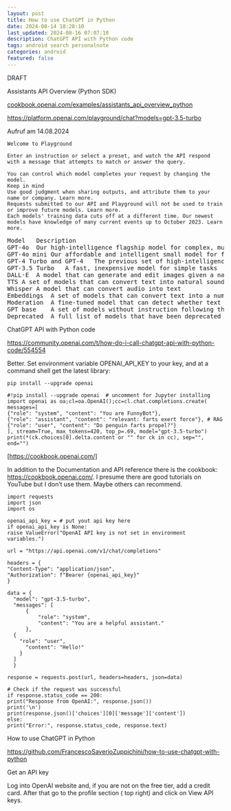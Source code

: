 ```yaml
---
layout: post
title: How to use ChatGPT in Python
date: 2024-08-14 18:28:10
last_updated: 2024-08-16 07:07:10
description: ChatGPT API with Python code
tags: android search personalnote
categories: android
featured: false
---
```


DRAFT

Assistants API Overview (Python SDK)

[cookbook.openai.com/examples/assistants_api_overview_python]: https://cookbook.openai.com/examples/assistants_api_overview_python "https://cookbook.openai.com/examples/assistants_api_overview_python"

[cookbook.openai.com/examples/assistants_api_overview_python]

https://platform.openai.com/playground/chat?models=gpt-3.5-turbo

Aufruf am 14.08.2024

```
Welcome to Playground

Enter an instruction or select a preset, and watch the API respond with a message that attempts to match or answer the query.

You can control which model completes your request by changing the model.
Keep in mind
Use good judgment when sharing outputs, and attribute them to your name or company. Learn more.
Requests submitted to our API and Playground will not be used to train or improve future models. Learn more.
Each models' training data cuts off at a different time. Our newest models have knowledge of many current events up to October 2023. Learn more.
```

<pre>
Model	Description
GPT-4o	Our high-intelligence flagship model for complex, multi-step tasks
GPT-4o mini	Our affordable and intelligent small model for fast, lightweight tasks
GPT-4 Turbo and GPT-4	The previous set of high-intelligence models
GPT-3.5 Turbo	A fast, inexpensive model for simple tasks
DALL·E	A model that can generate and edit images given a natural language prompt
TTS	A set of models that can convert text into natural sounding spoken audio
Whisper	A model that can convert audio into text
Embeddings	A set of models that can convert text into a numerical form
Moderation	A fine-tuned model that can detect whether text may be sensitive or unsafe
GPT base	A set of models without instruction following that can understand as well as generate natural language or code
Deprecated	A full list of models that have been deprecated along with the suggested replacement
</pre>

ChatGPT API with Python code

https://community.openai.com/t/how-do-i-call-chatgpt-api-with-python-code/554554

Better. Set environment variable OPENAI_API_KEY to your key, and at a command shell get the latest library:

```
pip install --upgrade openai
```

```
#!pip install --upgrade openai  # uncomment for Jupyter installing
import openai as oa;cl=oa.OpenAI();cc=cl.chat.completions.create(
messages=[
{"role": "system", "content": "You are FunnyBot"},
{"role": "assistant", "content": "relevant: farts exert force"}, # RAG
{"role": "user", "content": "Do penguin farts propel?"}
], stream=True, max_tokens=420, top_p=.69, model="gpt-3.5-turbo")
print(*(ck.choices[0].delta.content or "" for ck in cc), sep="", end="")
```

[https://cookbook.openai.com/]: https://cookbook.openai.com/ "https://cookbook.openai.com/"

[https://cookbook.openai.com/]

In addition to the Documentation and API reference there is the cookbook: https://cookbook.openai.com/. I presume there
are good tutorials on YouTube but I don’t use them. Maybe others can recommend.

```angular2html
import requests
import json
import os

openai_api_key = # put yout api key here
if openai_api_key is None:
raise ValueError("OpenAI API key is not set in environment variables.")

url = "https://api.openai.com/v1/chat/completions"

headers = {
"Content-Type": "application/json",
"Authorization": f"Bearer {openai_api_key}"
}

data = {
  "model": "gpt-3.5-turbo",
  "messages": [
      {
          "role": "system",
          "content": "You are a helpful assistant."
      },
  {
    "role": "user",
      "content": "Hello!"
    }
  ]
  }

response = requests.post(url, headers=headers, json=data)

# Check if the request was successful
if response.status_code == 200:
print("Response from OpenAI:", response.json())
print('\n')
print(response.json()['choices'][0]['message']['content'])
else:
print("Error:", response.status_code, response.text)
```

How to use ChatGPT in Python

https://github.com/FrancescoSaverioZuppichini/how-to-use-chatgpt-with-python

Get an API key

Log into OpenAI website and, if you are not on the free tier, add a credit card. After that go to the profile section (
top right) and click on View API keys.
